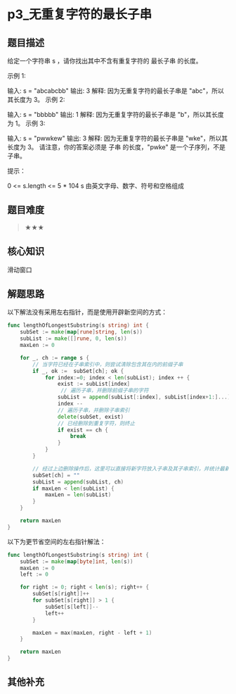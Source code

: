 # p3_无重复字符的最长子串
## 题目描述
给定一个字符串 s ，请你找出其中不含有重复字符的 最长子串 的长度。

示例 1:

输入: s = "abcabcbb"
输出: 3 
解释: 因为无重复字符的最长子串是 "abc"，所以其长度为 3。
示例 2:

输入: s = "bbbbb"
输出: 1
解释: 因为无重复字符的最长子串是 "b"，所以其长度为 1。
示例 3:

输入: s = "pwwkew"
输出: 3
解释: 因为无重复字符的最长子串是 "wke"，所以其长度为 3。
     请注意，你的答案必须是 子串 的长度，"pwke" 是一个子序列，不是子串。

提示：

0 <= s.length <= 5 * 104
s 由英文字母、数字、符号和空格组成


## 题目难度
> ★★★

## 核心知识
滑动窗口
## 解题思路

以下解法没有采用左右指针，而是使用开辟新空间的方式：
```go
func lengthOfLongestSubstring(s string) int {
    subSet := make(map[rune]string, len(s))
    subList := make([]rune, 0, len(s))
    maxLen := 0

    for _, ch := range s {
        // 当字符已经在子串索引中，则尝试清除包含其在内的前缀子串
        if _, ok :=  subSet[ch]; ok {        
            for index:=0; index < len(subList); index ++ {
                exist := subList[index]
                 // 遍历子串，并删除前缀子串的字符         
                subList = append(subList[:index], subList[index+1:]...)
                index --
                // 遍历子串，并删除子串索引 
                delete(subSet, exist)
                // 已经删除到重复字符，则终止
                if exist == ch {
                    break
                }
            }
        }

        // 经过上边删除操作后，这里可以直接将新字符放入子串及其子串索引，并统计最新长度
        subSet[ch] = ""
        subList = append(subList, ch)
        if maxLen < len(subList) {
            maxLen = len(subList)
        }
    }

    return maxLen
}

```

以下为更节省空间的左右指针解法：
```go
func lengthOfLongestSubstring(s string) int {
    subSet := make(map[byte]int, len(s))
    maxLen := 0
    left := 0

    for right := 0; right < len(s); right++ {
        subSet[s[right]]++
        for subSet[s[right]] > 1 {
            subSet[s[left]]--
            left++
        }

        maxLen = max(maxLen, right - left + 1)
    }

    return maxLen
}


```




## 其他补充
